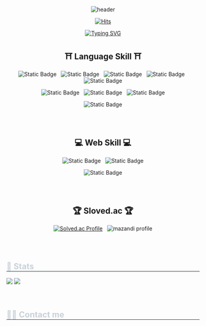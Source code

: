 <div align=center>
  
![header](https://capsule-render.vercel.app/api?type=venom&height=300&color=gradient&text=Welcome%20to%20psw`s%20github&fontColor=129f74&textBg=false&fontSize=70)

[![Hits](https://hits.seeyoufarm.com/api/count/incr/badge.svg?url=https%3A%2F%2Fgithub.com%2Fgjbae1212%2Fhit-counter&count_bg=%2379C83D&title_bg=%23555555&icon=pinboard.svg&icon_color=%23E7E7E7&title=+visitor&edge_flat=false)](https://hits.seeyoufarm.com)

[![Typing SVG](https://readme-typing-svg.demolab.com?font=Fira+Code&letterSpacing=fast&duration=4000&pause=1000&center=true&vCenter=true&width=435&lines=Hello+World)](https://git.io/typing-svg)


## ⛩ Language Skill ⛩
<!-- 단순 언어 관련 이미지 -->
![Static Badge](https://img.shields.io/badge/C-c?style=flat&logo=c&logoColor=%23A8B9CC&color=%23073551)<!-- C -->
&nbsp;
![Static Badge](https://img.shields.io/badge/C%2B%2B-cplusplus?style=flat&logo=cplusplus&logoColor=FFFFFF&color=%2300599C)<!-- C++ -->
&nbsp;
![Static Badge](https://img.shields.io/badge/java-eclipseide?style=flat&logo=eclipseide&logoColor=FFFFFF&color=%232C2255)<!-- 자바 -->
&nbsp;
![Static Badge](https://img.shields.io/badge/python-python?style=flat&logo=python&logoColor=FFFFFF&color=%233776AB)<!-- 파이썬 -->
&nbsp;
![Static Badge](https://img.shields.io/badge/rust-rust?style=flat&logo=rust&logoColor=FFFFFF&color=%23000000)<!-- 러스트 -->

![Static Badge](https://img.shields.io/badge/html-html?style=flat&logo=html5&logoColor=FFFFFF&color=%23E34F26)<!-- HTML -->
&nbsp;
![Static Badge](https://img.shields.io/badge/css-css?style=flat&logo=css&logoColor=FFFFFF&color=%23663399)<!-- CSS -->
&nbsp;
![Static Badge](https://img.shields.io/badge/javascript-javascript?style=flat&logo=javascript&logoColor=%23F7DF1E&color=555555)<!-- 자바스크립트 -->


![Static Badge](https://img.shields.io/badge/git-git?style=flat&logo=git&logoColor=FFFFFF&color=%23F05032)

<br/>
<br/>

## 💻 Web Skill 💻

![Static Badge](https://img.shields.io/badge/spring-spring?style=flat&logo=spring&logoColor=FFFFFF&color=%236DB33F)<!-- 스프링 -->
&nbsp;
![Static Badge](https://img.shields.io/badge/nodejs-nodejs?style=flat&logo=nodedotjs&logoColor=FFFFFF&color=%235FA04E)<!-- 노드.js -->

![Static Badge](https://img.shields.io/badge/react-react?style=flat&logo=react&logoColor=FFFFFF&color=%2361DAFB)<!-- 리엑트 -->


<br/>
<br/>

## 🏆 Sloved.ac 🏆
[![Solved.ac Profile](http://mazassumnida.wtf/api/v2/generate_badge?boj=pkp20007)](https://solved.ac/pkp20007/)
&nbsp;
![mazandi profile](http://mazandi.herokuapp.com/api?handle=pkp20007&theme=warm)

<br/>
<br/>

<div style="text-align: left;"> 
    <h2 style="border-bottom: 1px solid #21262d; color: #c9d1d9;"> 🏅 Stats </h2> <div style="text-align: left;"> <img src="https://github-readme-stats.vercel.app/api?username=lright-psw&bg_color=180,000000,&title_color=000000&text_color=000000"
         /> <img src="https://github-readme-stats.vercel.app/api/top-langs/?username=lright-psw&layout=compact&bg_color=180,000000,&title_color=000000&text_color=000000"
           /> </div> 
    </div>
    
<br/>
<br/>

<div style="text-align: left;">
    <h2 style="border-bottom: 1px solid #21262d; color: #c9d1d9;"> 🧑‍💻 Contact me </h2> <br> 
    
</div>
    






